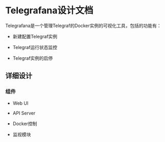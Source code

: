 # Telegrafana设计文档

Telegrafana是一个管理Telegraf的Docker实例的可视化工具，包括的功能有：

+ 新建配置Telegraf实例

+ Telegraf运行状态监控

+ Telegraf实例的启停

## 详细设计

### 组件

+ Web UI

+ API Server

+ Docker控制

+ 监视模块